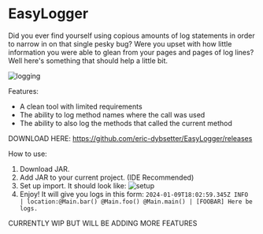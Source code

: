 # EasyLogger
Did you ever find yourself using copious amounts of log statements in order to narrow in on that single pesky bug? Were you upset with how little information you were able to glean from your pages and pages of log lines? Well here's something that should help a little bit.

![logging](https://github.com/eric-dybsetter/EasyLogger/assets/152906974/08c8d6ec-2410-41b2-ab7c-7e979e71e973)

Features:
* A clean tool with limited requirements
* The ability to log method names where the call was used
* The ability to also log the methods that called the current method

DOWNLOAD HERE: https://github.com/eric-dybsetter/EasyLogger/releases

How to use:

1. Download JAR.
2. Add JAR to your current project. (IDE Recommended)
3. Set up import.
   It should look like:
   ![setup](https://github.com/eric-dybsetter/EasyLogger/assets/152906974/db0ae4f3-3310-4061-8e48-8d572cae49ba)
4. Enjoy!
   It will give you logs in this form:
   `2024-01-09T18:02:59.345Z INFO  | location:@Main.bar() @Main.foo() @Main.main() | [FOOBAR] Here be logs.`

CURRENTLY WIP BUT WILL BE ADDING MORE FEATURES
